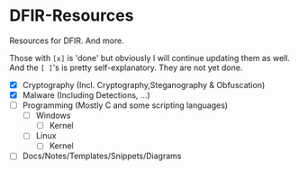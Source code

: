 # DFIR-Resources
Resources for DFIR. And more. 

Those with `[x]` is 'done' but obviously I will continue updating them as well. And the `[ ]`'s is pretty self-explanatory. They are not yet done.

- [x] Cryptography (Incl. Cryptography,Steganography & Obfuscation)
- [x] Malware (Including Detections, ...)
- [ ] Programming (Mostly C and some scripting languages)
  - [ ] Windows
    - [ ] Kernel
  - [ ] Linux
    - [ ] Kernel

- [ ] Docs/Notes/Templates/Snippets/Diagrams
